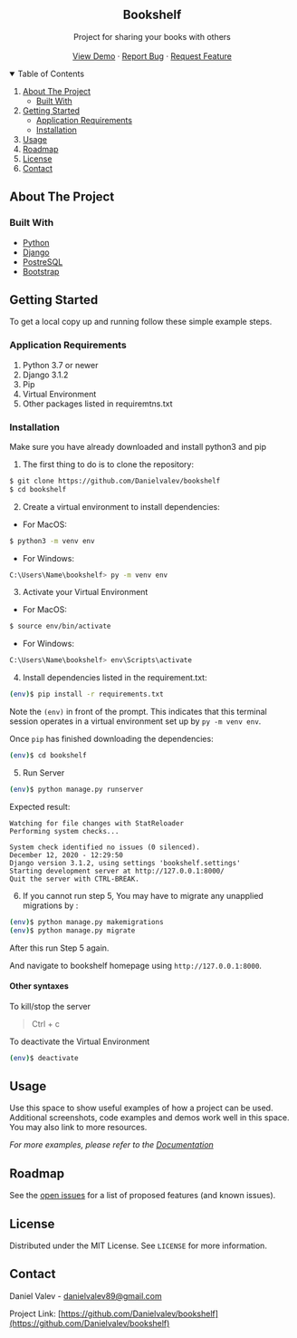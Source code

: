 <p align="center">
  <h2 align="center">Bookshelf</h2>

  <p align="center">
    Project for sharing your books with others
    <br />
    <br />
    <a href="https://github.com/Danielvalev/bookshelf">View Demo</a>
    ·
    <a href="https://github.com/Danielvalev/bookshelf/issues">Report Bug</a>
    ·
    <a href="https://github.com/Danielvalev/bookshelf/issues">Request Feature</a>
  </p>
</p>



<!-- TABLE OF CONTENTS -->
<details open="open">
  <summary>Table of Contents</summary>
  <ol>
    <li>
      <a href="#about-the-project">About The Project</a>
      <ul>
        <li><a href="#built-with">Built With</a></li>
      </ul>
    </li>
    <li>
      <a href="#getting-started">Getting Started</a>
      <ul>
        <li><a href="#application-requirements">Application Requirements</a></li>
        <li><a href="#installation">Installation</a></li>
      </ul>
    </li>
    <li><a href="#usage">Usage</a></li>
    <li><a href="#roadmap">Roadmap</a></li>
    <li><a href="#license">License</a></li>
    <li><a href="#contact">Contact</a></li>
  </ol>
</details>



<!-- ABOUT THE PROJECT -->
## About The Project

### Built With

* [Python](https://www.python.org/)
* [Django](https://www.djangoproject.com/)
* [PostreSQL](https://www.postgresql.org/)
* [Bootstrap](https://getbootstrap.com)



<!-- GETTING STARTED -->
## Getting Started

To get a local copy up and running follow these simple example steps.

### Application Requirements

1. Python 3.7 or newer
2. Django 3.1.2
3. Pip
4. Virtual Environment
5. Other packages listed in requiremtns.txt

### Installation
Make sure you have already downloaded and install python3 and pip

1. The first thing to do is to clone the repository:
 ```sh
$ git clone https://github.com/Danielvalev/bookshelf
$ cd bookshelf
`````````````

2. Create a virtual environment to install dependencies:
- For MacOS: 
 ```sh
$ python3 -m venv env 
`````````````

- For Windows:
 ```sh
C:\Users\Name\bookshelf> py -m venv env
`````````````

3. Activate your Virtual Environment
- For MacOS:
 ```sh
$ source env/bin/activate
`````````````
- For Windows:
 ```sh
C:\Users\Name\bookshelf> env\Scripts\activate 
`````````````

4. Install dependencies listed in the requirement.txt:
 ```sh
(env)$ pip install -r requirements.txt 
`````````````
Note the `(env)` in front of the prompt. This indicates that this terminal
session operates in a virtual environment set up by `py -m venv env`.

Once `pip` has finished downloading the dependencies:
```sh
(env)$ cd bookshelf
```

5. Run Server
```sh
(env)$ python manage.py runserver
```
Expected result: 
```
Watching for file changes with StatReloader
Performing system checks...

System check identified no issues (0 silenced).
December 12, 2020 - 12:29:50
Django version 3.1.2, using settings 'bookshelf.settings'
Starting development server at http://127.0.0.1:8000/
Quit the server with CTRL-BREAK.
```

6. If you cannot run step 5, You may have to migrate any unapplied migrations by : 
```sh
(env)$ python manage.py makemigrations
(env)$ python manage.py migrate
```
After this run Step 5 again. 

And navigate to bookshelf homepage using `http://127.0.0.1:8000`.

#### Other syntaxes
To kill/stop the server 
> Ctrl + c

To deactivate the Virtual Environment
```sh
(env)$ deactivate
```


<!-- USAGE EXAMPLES -->
## Usage

Use this space to show useful examples of how a project can be used. Additional screenshots, code examples and demos work well in this space. You may also link to more resources.

_For more examples, please refer to the [Documentation](https://example.com)_



<!-- ROADMAP -->
## Roadmap

See the [open issues](https://github.com/Danielvalev/bookshelf/issues) for a list of proposed features (and known issues).


<!-- LICENSE -->
## License

Distributed under the MIT License. See `LICENSE` for more information.



<!-- CONTACT -->
## Contact

Daniel Valev - danielvalev89@gmail.com

Project Link: [https://github.com/Danielvalev/bookshelf](https://github.com/Danielvalev/bookshelf)

<!-- MARKDOWN LINKS & IMAGES -->
[product-screenshot]: images/screenshot.png
